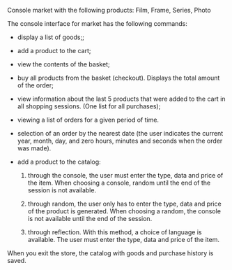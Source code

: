Console market with the following products: Film, Frame, Series, Photo

The console interface for market has the following commands:

- display a list of goods;;

- add a product to the cart;
  
- view the contents of the basket;

- buy all products from the basket (checkout). Displays the total amount of the order;
  
- view information about the last 5 products that were added to the cart in all shopping sessions. (One list for all purchases);

- viewing a list of orders for a given period of time.

- selection of an order by the nearest date (the user indicates the current year, month, day, and zero hours, minutes and seconds when the order was made).
  
- add a product to the catalog:

   1. through the console, the user must enter the type, data and price of the item. When choosing a console, random until the end of the session is not available.

   2. through random, the user only has to enter the type, data and price of the product is generated. When choosing a random, the console is not available until the end of the session.

   2. through reflection. With this method, a choice of language is available. The user must enter the type, data and price of the item.

When you exit the store, the catalog with goods and purchase history is saved.

